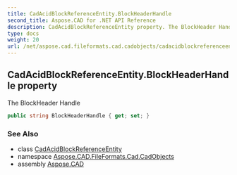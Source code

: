 ```yaml
---
title: CadAcidBlockReferenceEntity.BlockHeaderHandle
second_title: Aspose.CAD for .NET API Reference
description: CadAcidBlockReferenceEntity property. The BlockHeader Handle
type: docs
weight: 20
url: /net/aspose.cad.fileformats.cad.cadobjects/cadacidblockreferenceentity/blockheaderhandle/
---
```

## CadAcidBlockReferenceEntity.BlockHeaderHandle property

The BlockHeader Handle

```csharp
public string BlockHeaderHandle { get; set; }
```

### See Also

* class [CadAcidBlockReferenceEntity](../)
* namespace [Aspose.CAD.FileFormats.Cad.CadObjects](../../cadacidblockreferenceentity/)
* assembly [Aspose.CAD](../../../)


